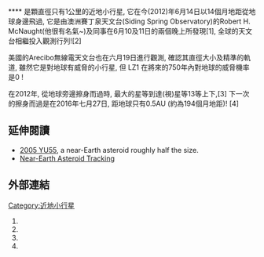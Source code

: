 **** 是顆直徑只有1公里的近地小行星, 它在今(2012)年6月14日以14個月地距從地球身邊飛過, 它是由澳洲賽丁泉天文台(Siding Spring Observatory)的Robert H. McNaught(他很有名氣\~)及同事在6月10及11日的兩個晚上所發現\[1\], 全球的天文台相繼投入觀測行列\!\[2\]

美國的Arecibo無線電天文台也在六月19日進行觀測, 確認其直徑大小及精準的軌道, 雖然它是對地球有威脅的小行星, 但 LZ1 在將來的750年內對地球的威脅機率是0 \!

在2012年, 從地球旁邊擦身而過時, 最大的星等到達(視)星等13等上下,\[3\] 下一次的擦身而過是在2016年七月27日, 距地球只有0.5AU (約為194個月地距)\! \[4\]

## 延伸閱讀

  - [2005 YU55](../Page/2005_YU55.md "wikilink"), a near-Earth asteroid roughly half the size.
  - [Near-Earth Asteroid Tracking](https://zh.wikipedia.org/wiki/Near-Earth_Asteroid_Tracking "wikilink")

## 外部連結

[Category:近地小行星](https://zh.wikipedia.org/wiki/Category:近地小行星 "wikilink")

1.
2.
3.
4.